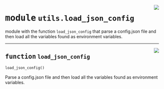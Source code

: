 <!-- markdownlint-disable -->

<a href="https://github.com/pinterest/pinterest-python-sdk/blob/main/docs/pinterest/utils/load_json_config.py#L0"><img align="right" style="float:right;" src="https://img.shields.io/badge/-source-cccccc?style=flat-square"></a>

# <kbd>module</kbd> `utils.load_json_config`
module with the function `load_json_config` that parse a config.json file and then load all the variables found as environment variables. 


---

<a href="https://github.com/pinterest/pinterest-python-sdk/blob/main/docs/pinterest/utils/load_json_config.py#L13"><img align="right" style="float:right;" src="https://img.shields.io/badge/-source-cccccc?style=flat-square"></a>

## <kbd>function</kbd> `load_json_config`

```python
load_json_config()
```

Parse a config.json file and then load all the variables found as environment variables. 


